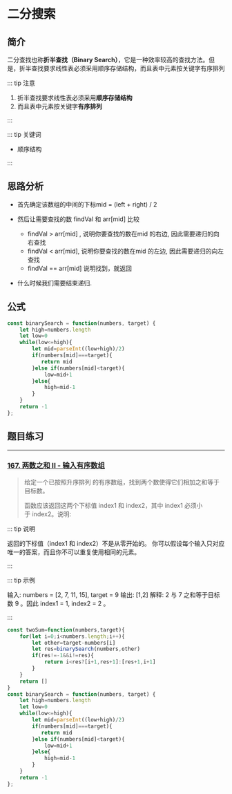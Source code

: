 # 二分搜索

## 简介

二分查找也称**折半查找（Binary Search）**，它是一种效率较高的查找方法。但是，折半查找要求线性表必须采用顺序存储结构，而且表中元素按关键字有序排列

::: tip 注意

1. 折半查找要求线性表必须采用**顺序存储结构**
2. 而且表中元素按关键字**有序排列**

:::

::: tip 关键词

* 顺序结构

:::

## 思路分析

* 首先确定该数组的中间的下标mid = (left + right) / 2
* 然后让需要查找的数 findVal 和 arr[mid] 比较

  * findVal > arr[mid] ,  说明你要查找的数在mid 的右边, 因此需要递归的向右查找
  * findVal < arr[mid], 说明你要查找的数在mid 的左边, 因此需要递归的向左查找
  * findVal == arr[mid] 说明找到，就返回
* 什么时候我们需要结束递归.

## 公式

```js
const binarySearch = function(numbers, target) {
    let high=numbers.length
    let low=0
    while(low<=high){
        let mid=parseInt((low+high)/2)
        if(numbers[mid]===target){
           return mid
        }else if(numbers[mid]<target){
            low=mid+1
        }else{
            high=mid-1
        }
    }
    return -1
};
```

## 题目练习

---

### [167. 两数之和 II - 输入有序数组](https://leetcode-cn.com/problems/two-sum-ii-input-array-is-sorted/)

> 给定一个已按照升序排列 的有序数组，找到两个数使得它们相加之和等于目标数。
>
> 函数应该返回这两个下标值 index1 和 index2，其中 index1 必须小于 index2。说明:

::: tip 说明

返回的下标值（index1 和 index2）不是从零开始的。
你可以假设每个输入只对应唯一的答案，而且你不可以重复使用相同的元素。

:::

::: tip 示例

输入: numbers = [2, 7, 11, 15], target = 9
输出: [1,2]
解释: 2 与 7 之和等于目标数 9 。因此 index1 = 1, index2 = 2 。

:::

```js
const twoSum=function(numbers,target){
    for(let i=0;i<numbers.length;i++){
        let other=target-numbers[i]
        let res=binarySearch(numbers,other)
        if(res!=-1&&i!=res){
            return i<res?[i+1,res+1]:[res+1,i+1]
        }
    }
    return []
}
const binarySearch = function(numbers, target) {
    let high=numbers.length
    let low=0
    while(low<=high){
        let mid=parseInt((low+high)/2)
        if(numbers[mid]===target){
           return mid
        }else if(numbers[mid]<target){
            low=mid+1
        }else{
            high=mid-1
        }
    }
    return -1
};
```
